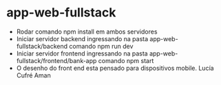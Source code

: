 # app-web-fullstack

- Rodar comando npm install em ambos servidores
- Iniciar servidor backend ingressando na pasta app-web-fullstack/backend comando npm run dev
- Iniciar servidor frontend ingressando na pasta app-web-fullstack/frontend/bank-app comando npm start
- O desenho do front end esta pensado para dispositivos mobile. 
 Lucía Cufré Aman


